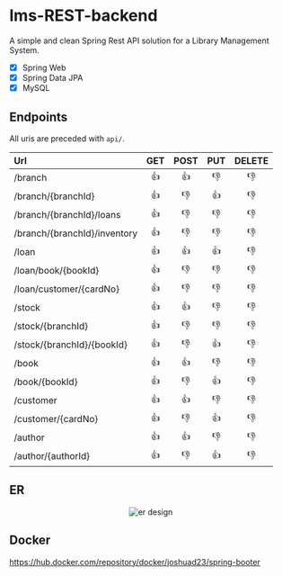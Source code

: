 # lms-REST-backend
A simple and clean Spring Rest API solution for a Library Management System.

- [x] Spring Web
- [x] Spring Data JPA
- [x] MySQL

## Endpoints

All uris are preceded with `api/`.
<p align="center">

| Url | GET | POST | PUT | DELETE |
| :---| :---: | :---: | :---: | :---: | 
| /branch | :+1: | :+1: | :-1: | :-1: |
| /branch/{branchId} | :+1: | :-1: | :+1:  | :-1: |
| /branch/{branchId}/loans | :+1: | :-1: | :-1: | :-1: |
| /branch/{branchId}/inventory | :+1: | :-1: | :-1: | :-1: |
| /loan | :+1: | :+1: | :+1: | :-1: |
| /loan/book/{bookId}| :+1: | :-1: | :-1: | :-1: |
| /loan/customer/{cardNo} | :+1: | :-1: | :-1: | :-1: |
| /stock | :+1: | :+1: | :-1: | :-1: |
| /stock/{branchId} | :+1: | :-1: | :-1: | :-1: |
| /stock/{branchId}/{bookId} | :+1: | :-1: | :+1: | :-1: |
| /book | :+1: | :+1: | :-1: | :-1: |
| /book/{bookId} | :+1: | :-1: | :+1: | :-1: |
| /customer | :+1: | :+1: | :-1: | :-1: |
| /customer/{cardNo} | :+1: | :-1: | :+1: | :-1: |
| /author | :+1: | :+1: | :-1: | :-1: |
| /author/{authorId} | :+1: | :-1: | :+1: | :-1: |

</p>

## ER

<p align="center">
  <img src="https://i.ibb.co/kHvWXJN/er.png" alt="er design"/>
</p>

## Docker
https://hub.docker.com/repository/docker/joshuad23/spring-booter